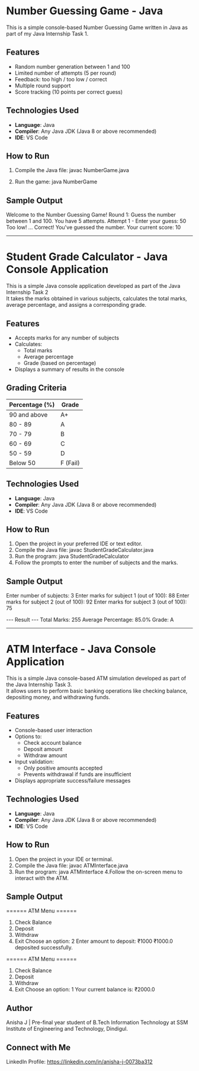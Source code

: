 # Number Guessing Game - Java

This is a simple console-based Number Guessing Game written in Java as part of my Java Internship Task 1.

## Features
- Random number generation between 1 and 100
- Limited number of attempts (5 per round)
- Feedback: too high / too low / correct
- Multiple round support
- Score tracking (10 points per correct guess)

## Technologies Used

- **Language**: Java  
- **Compiler**: Any Java JDK (Java 8 or above recommended)  
- **IDE**: VS Code
  
## How to Run
1. Compile the Java file:
   javac NumberGame.java

2. Run the game:
   java NumberGame

## Sample Output
Welcome to the Number Guessing Game!
Round 1:
Guess the number between 1 and 100. You have 5 attempts.
Attempt 1 - Enter your guess: 50
Too low!
...
Correct! You've guessed the number.
Your current score: 10
_________________________________________________________________________________________________________________________________________________

# Student Grade Calculator - Java Console Application

This is a simple Java console application developed as part of the Java Internship Task 2  
It takes the marks obtained in various subjects, calculates the total marks, average percentage, and assigns a corresponding grade.

## Features

- Accepts marks for any number of subjects
- Calculates:
  - Total marks
  - Average percentage
  - Grade (based on percentage)
- Displays a summary of results in the console

## Grading Criteria

| Percentage (%) | Grade     |
|----------------|-----------|
| 90 and above   | A+        |
| 80 - 89        | A         |
| 70 - 79        | B         |
| 60 - 69        | C         |
| 50 - 59        | D         |
| Below 50       | F (Fail)  |

## Technologies Used

- **Language**: Java  
- **Compiler**: Any Java JDK (Java 8 or above recommended)  
- **IDE**: VS Code 

## How to Run

1. Open the project in your preferred IDE or text editor.
2. Compile the Java file:
   javac StudentGradeCalculator.java
3. Run the program:
   java StudentGradeCalculator
4. Follow the prompts to enter the number of subjects and the marks.

## Sample Output

Enter number of subjects: 3
Enter marks for subject 1 (out of 100): 88
Enter marks for subject 2 (out of 100): 92
Enter marks for subject 3 (out of 100): 75

--- Result ---
Total Marks: 255
Average Percentage: 85.0%
Grade: A
__________________________________________________________________________________________________________________________________________________________

# ATM Interface - Java Console Application

This is a simple Java console-based ATM simulation developed as part of the Java Internship Task 3.  
It allows users to perform basic banking operations like checking balance, depositing money, and withdrawing funds.

## Features
- Console-based user interaction
- Options to:
  - Check account balance
  - Deposit amount
  - Withdraw amount
- Input validation:
  - Only positive amounts accepted
  - Prevents withdrawal if funds are insufficient
- Displays appropriate success/failure messages

## Technologies Used
- **Language**: Java  
- **Compiler**: Any Java JDK (Java 8 or above recommended)  
- **IDE**: VS Code 

## How to Run
1. Open the project in your IDE or terminal.
2. Compile the Java file:
   javac ATMInterface.java
3. Run the program:
   java ATMInterface
4.Follow the on-screen menu to interact with the ATM.

## Sample Output
====== ATM Menu ======
1. Check Balance
2. Deposit
3. Withdraw
4. Exit
Choose an option: 2
Enter amount to deposit: ₹1000
₹1000.0 deposited successfully.

====== ATM Menu ======
1. Check Balance
2. Deposit
3. Withdraw
4. Exit
Choose an option: 1
Your current balance is: ₹2000.0


## Author
Anisha J | Pre-final year student of B.Tech Information Technology at SSM Institute of Engineering and Technology, Dindigul.

## Connect with Me
LinkedIn Profile: https://linkedin.com/in/anisha-j-0073ba312

